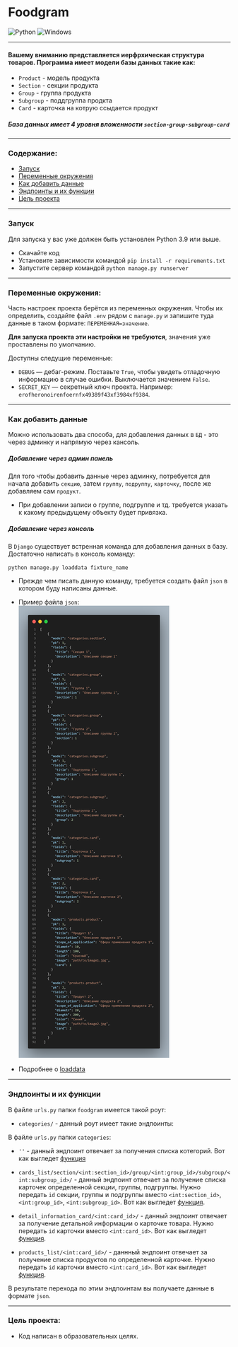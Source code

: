 # Foodgram
![Python](https://img.shields.io/badge/python-3670A0?style=for-the-badge&logo=python&logoColor=ffdd54)
![Windows](https://img.shields.io/badge/Windows-0078D6?style=for-the-badge&logo=windows&logoColor=white)

___

#### Вашему вниманию представляется иерфрхическая структура товаров. Программа имеет модели базы данных такие как: 
* `Product` - модель продукта
* `Section` - секции продукта
* `Group` - группа продукта
* `Subgroup` - поддгруппа продкта
* `Card` - карточка на котрую ссыдается продукт

##### База данных имеет 4 уровня вложенности `section-group-subgroup-card` 
___
### Содержание:
* [Запуск](https://github.com/Artuom4ik/foodgram?tab=readme-ov-file#%D0%B7%D0%B0%D0%BF%D1%83%D1%81%D0%BA)
* [Переменные окружения](https://github.com/Artuom4ik/foodgram?tab=readme-ov-file#%D0%BF%D0%B5%D1%80%D0%B5%D0%BC%D0%B5%D0%BD%D0%BD%D1%8B%D0%B5-%D0%BE%D0%BA%D1%80%D1%83%D0%B6%D0%B5%D0%BD%D0%B8%D1%8F)
* [Как добавить данные](https://github.com/Artuom4ik/foodgram?tab=readme-ov-file#%D0%BA%D0%B0%D0%BA-%D0%B4%D0%BE%D0%B1%D0%B0%D0%B2%D0%B8%D1%82%D1%8C-%D0%B4%D0%B0%D0%BD%D0%BD%D1%8B%D0%B5)
* [Эндпоинты и их функции](https://github.com/Artuom4ik/foodgram?tab=readme-ov-file#%D1%8D%D0%BD%D0%B4%D0%BF%D0%BE%D0%B8%D0%BD%D1%82%D1%8B-%D0%B8-%D0%B8%D1%85-%D1%84%D1%83%D0%BD%D0%BA%D1%86%D0%B8%D0%B8)
* [Цель проекта](https://github.com/Artuom4ik/foodgram?tab=readme-ov-file#%D1%86%D0%B5%D0%BB%D1%8C-%D0%BF%D1%80%D0%BE%D0%B5%D0%BA%D1%82%D0%B0)
___
### Запуск

Для запуска у вас уже должен быть установлен Python 3.9 или выше.

- Скачайте код
- Установите зависимости командой `pip install -r requirements.txt`
- Запустите сервер командой `python manage.py runserver`
___
### Переменные окружения:

Часть настроек проекта берётся из переменных окружения. Чтобы их определить, создайте файл `.env` рядом с `manage.py` и запишите туда данные в таком формате: `ПЕРЕМЕННАЯ=значение`.

**Для запуска проекта эти настройки не требуются**, значения уже проставлены по умолчанию.

Доступны следущие переменные:
- `DEBUG` — дебаг-режим. Поставьте `True`, чтобы увидеть отладочную информацию в случае ошибки. Выключается значением `False`.
- `SECRET_KEY` — секретный ключ проекта. Например: `erofheronoirenfoernfx49389f43xf3984xf9384`.
___
### Как добавить данные

Можно использовать два способа, для добавления данных в `БД` - это через админку и напрямую через кансоль.

##### Добавление через админ панель

Для того чтобы добавить данные через админку, потребуется для начала добавить `секцию`, затем `группу`, `подруппу`, `карточку`, после же добавляем сам `продукт`.

* При добавлении записи о группе, подгруппе и тд. требуется указать к какому предыдущему объекту будет привязка.

##### Добавление через консоль

В `Django` существует встренная команда для добавления данных в базу. Достаточно написать в консоль команду:
```
python manage.py loaddata fixture_name
```
* Прежде чем писать данную команду, требуется создать файл `json` в котором буду написаны данные.

* Пример файла `json`:
![](picture/code.png)

* Подробнее о [loaddata](https://www.pythontutorial.net/django-tutorial/django-loaddata/)

___
### Эндпоинты и их функции
В файле `urls.py` папки `foodgram` имеется такой роут:

* `categories/` - данный роут имеет такие эндпоинты:

В файле `urls.py` папки `categories`:

* `''` - данный эндпоинт отвечает за получения списка котегорий. Вот как выгледет [функция](https://github.com/Artuom4ik/foodgram/blob/0a8b00fba0a82b106b8245f2dd6cc93d28e512b8/categories/views.py#L7-L17)

* `cards_list/section/<int:section_id>/group/<int:group_id>/subgroup/<int:subgroup_id>/` - данный эндпоинт отвечает за получение списка карточек определенной секции, группы, подгруппы. Нужно передать `id` секции, группы и подгруппы вместо `<int:section_id>`, `<int:group_id>`, `<int:subgroup_id>`. Вот как выгледет [функция](https://github.com/Artuom4ik/foodgram/blob/0a8b00fba0a82b106b8245f2dd6cc93d28e512b8/categories/views.py#L20-L36).

* `detail_information_card/<int:card_id>/` - данный эндпоинт отвечает за получение детальной информации о карточке товара. Нужно передать `id` карточки вместо `<int:card_id>`. Вот как выгледет [функция](https://github.com/Artuom4ik/foodgram/blob/0a8b00fba0a82b106b8245f2dd6cc93d28e512b8/categories/views.py#L39-L70).

* `products_list/<int:card_id>/` - даннный эндпоинт отвечает за получение списка продуктов по определенной карточке. Нужно передать `id` карточки вместо `<int:card_id>`. Вот как выгледет [функция](https://github.com/Artuom4ik/foodgram/blob/0a8b00fba0a82b106b8245f2dd6cc93d28e512b8/categories/views.py#L73-L89).

В результате перехода по этим эндпоинтам вы получаете данные в формате `json`.
___

### Цель проекта:
* Код написан в образовательных целях.
